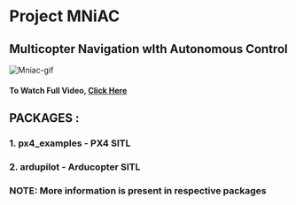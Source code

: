 # Project MNiAC
 
## Multicopter Navigation wIth Autonomous Control

![Mniac-gif](resource/MNiAC_Gif.gif)

#### To Watch Full Video, [Click Here](https://www.youtube.com/watch?v=Ntq0ik9OZB4)

## PACKAGES :

### 1. px4_examples - PX4 SITL
### 2. ardupilot - Arducopter SITL
### NOTE: More information is present in respective packages

